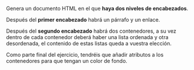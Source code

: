 Genera un documento HTML en el que **haya dos niveles de encabezados**.

Después del **primer encabezado** habrá un párrafo y un enlace.

Después del **segundo encabezado** habrá dos contenedores, a su vez dentro de cada contenedor deberá haber una lista ordenada y otra desordenada, el contenido de estas listas queda a vuestra elección.

Como parte final del ejercicio, tendréis que añadir atributos a los contenedores para que tengan un color de fondo.
